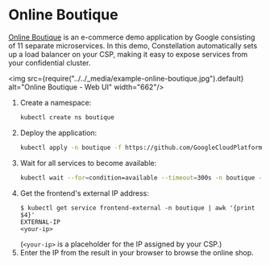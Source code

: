 # Online Boutique
[Online Boutique](https://github.com/GoogleCloudPlatform/microservices-demo) is an e-commerce demo application by Google consisting of 11 separate microservices. In this demo, Constellation automatically sets up a load balancer on your CSP, making it easy to expose services from your confidential cluster.

<!-- vale off -->

<img src={require("../../_media/example-online-boutique.jpg").default} alt="Online Boutique - Web UI" width="662"/>

<!-- vale on -->

1. Create a namespace:
    ```bash
    kubectl create ns boutique
    ```
2. Deploy the application:
    ```bash
    kubectl apply -n boutique -f https://github.com/GoogleCloudPlatform/microservices-demo/raw/main/release/kubernetes-manifests.yaml
    ```
3. Wait for all services to become available:
    ```bash
    kubectl wait --for=condition=available --timeout=300s -n boutique --all deployments
    ```
4. Get the frontend's external IP address:
    ```shell-session
    $ kubectl get service frontend-external -n boutique | awk '{print $4}'
    EXTERNAL-IP
    <your-ip>
    ```
    (`<your-ip>` is a placeholder for the IP assigned by your CSP.)
5. Enter the IP from the result in your browser to browse the online shop.
